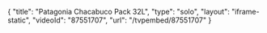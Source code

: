 {
    "title": "Patagonia Chacabuco Pack 32L",
    "type": "solo",
    "layout": "iframe-static",
    "videoId": "87551707",
    "url": "\/tvpembed\/87551707"
}